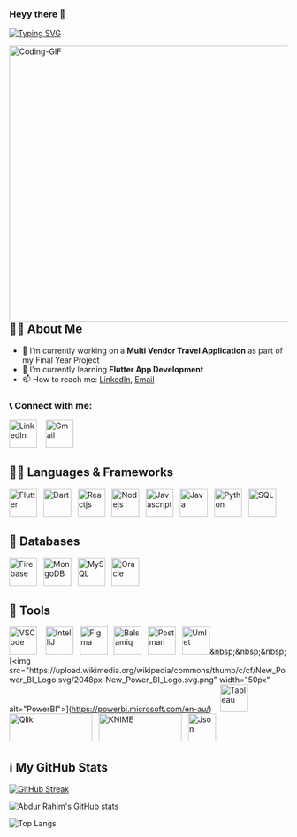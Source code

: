 ### Heyy there 👋
[![Typing SVG](https://readme-typing-svg.demolab.com?font=Rubik+Iso&size=24&duration=6000&pause=1000&color=00FFEF&width=435&lines=I'm+Abdur+Rahim+Khan;I'm+a+Passionate+Flutter+Developer;%D9%85%DB%8C%DA%BA+%D8%B9%D8%A8%D8%AF%D8%A7%D9%84%D8%B1%D8%AD%DB%8C%D9%85+%D8%AE%D8%A7%D9%86+%DB%81%D9%88%DA%BA%DB%94;%D9%85%DB%8C%DA%BA+%D8%A7%DB%8C%DA%A9+%D9%BE%D8%B1%D8%AC%D9%88%D8%B4+%D9%81%D9%84%D9%B9%D8%B1+%DA%88%D9%88%DB%8C%D9%84%D9%BE%D8%B1+%DB%81%D9%88%DA%BA%DB%94)](https://git.io/typing-svg)
<div id="about-me">
  <img src="https://miro.medium.com/v2/resize:fit:1400/1*4fNBO_UDYEVxM0E5T2FyJQ.gif" width="600" height="500" alt="Coding-GIF" style="float:right;">
</div>

## :raising_hand_man: About Me
- 🔭 I’m currently working on a **Multi Vendor Travel Application** as part of my Final Year Project 
- 🌱 I’m currently learning **Flutter App Development**
- 📫 How to reach me: [LinkedIn](https://www.linkedin.com/in/khanabdur/), [Email](mailto:abdekhan1o1@gmail.com)

### :telephone_receiver: Connect with me:
[<img src="https://www.vectorlogo.zone/logos/linkedin/linkedin-icon.svg" width="50px" alt="LinkedIn">](https://www.linkedin.com/in/yourusername/)
&nbsp;&nbsp;&nbsp;[<img src="https://www.vectorlogo.zone/logos/gmail/gmail-icon.svg" width="50px" alt="Gmail">](mailto:abdekhan1o1@gmail.com)

## :technologist: Languages & Frameworks
[<img src="https://www.vectorlogo.zone/logos/flutterio/flutterio-icon.svg" width="50px" alt="Flutter">](https://flutter.dev/?gclid=Cj0KCQjw2cWgBhDYARIsALggUhqlmUOaR0HiMI6vGtdTh7VejDJ4Tbx_3CgT-kP0xhxL57qad2BdyYsaAtvYEALw_wcB&gclsrc=aw.ds)&nbsp;&nbsp;&nbsp;[<img src="https://www.vectorlogo.zone/logos/dartlang/dartlang-icon.svg" width="50px" alt="Dart">](https://dart.dev/)&nbsp;&nbsp;&nbsp;[<img src="https://www.vectorlogo.zone/logos/reactjs/reactjs-icon.svg" width="50px" alt="Reactjs">](https://reactjs.org/)&nbsp;&nbsp;&nbsp;[<img src="https://www.vectorlogo.zone/logos/nodejs/nodejs-icon.svg" width="50px" alt="Nodejs">](https://nodejs.org/en/)&nbsp;&nbsp;&nbsp;[<img src="https://www.vectorlogo.zone/logos/javascript/javascript-icon.svg" width="50px" alt="Javascript">](https://www.javascript.com/)&nbsp;&nbsp;&nbsp;[<img src="https://www.vectorlogo.zone/logos/java/java-icon.svg" width="50px" alt="Java">](https://www.java.com/en/)&nbsp;&nbsp;&nbsp;[<img src="https://www.vectorlogo.zone/logos/python/python-icon.svg" width="50px" alt="Python">](https://www.python.org/)&nbsp;&nbsp;&nbsp;<img src="https://www.svgrepo.com/show/331760/sql-database-generic.svg" width="50px" alt="SQL">


## :floppy_disk: Databases
[<img src="https://www.vectorlogo.zone/logos/firebase/firebase-icon.svg" width="50px" alt="Firebase">](https://firebase.google.com/)&nbsp;&nbsp;&nbsp;[<img src="https://www.vectorlogo.zone/logos/mongodb/mongodb-icon.svg" width="50px" alt="MongoDB">](https://www.mongodb.com/)&nbsp;&nbsp;&nbsp;[<img src="https://www.vectorlogo.zone/logos/mysql/mysql-official.svg" width="50px" alt="MySQL">](https://www.mysql.com/)&nbsp;&nbsp;&nbsp;[<img src="https://www.vectorlogo.zone/logos/oracle/oracle-icon.svg" width="50px" alt="Oracle">](https://www.oracle.com/)

## :wrench: Tools
[<img src="https://cdn.worldvectorlogo.com/logos/visual-studio-code-1.svg" width="50px" alt="VSCode">](https://code.visualstudio.com/)&nbsp;&nbsp;&nbsp;
[<img src="https://upload.wikimedia.org/wikipedia/commons/thumb/9/9c/IntelliJ_IDEA_Icon.svg/2048px-IntelliJ_IDEA_Icon.svg.png" width="50px" alt="IntelliJ">](https://www.jetbrains.com/idea/)&nbsp;&nbsp;&nbsp;[<img src="https://www.vectorlogo.zone/logos/figma/figma-icon.svg" width="50px" alt="Figma">](https://www.figma.com/)&nbsp;&nbsp;&nbsp;[<img src="https://www.vectorlogo.zone/logos/balsamiq/balsamiq-icon.svg" width="50px" alt="Balsamiq">](https://balsamiq.com/)&nbsp;&nbsp;&nbsp;[<img src="https://www.vectorlogo.zone/logos/getpostman/getpostman-icon.svg" width="50px" alt="Postman">](https://www.postman.com/)&nbsp;&nbsp;&nbsp;[<img src="https://www.umlet.com/pic/UMLet_logo_small.png" width="50px" alt="Umlet">]([https://code.visualstudio.com/](https://www.umlet.com/))&nbsp;&nbsp;&nbsp;[<img src="https://upload.wikimedia.org/wikipedia/commons/thumb/c/cf/New_Power_BI_Logo.svg/2048px-New_Power_BI_Logo.svg.png" width="50px" alt="PowerBI">](https://powerbi.microsoft.com/en-au/)&nbsp;&nbsp;&nbsp;
[<img src="https://cdn.worldvectorlogo.com/logos/tableau-software.svg" width="50px" alt="Tableau">](https://www.tableau.com/)&nbsp;&nbsp;&nbsp;
[<img src="https://upload.wikimedia.org/wikipedia/commons/thumb/3/32/Qlik_Logo.svg/2560px-Qlik_Logo.svg.png" width="150px" height="50px" alt="Qlik">](https://www.qlik.com/us/)&nbsp;&nbsp;&nbsp;[<img src="https://upload.wikimedia.org/wikipedia/commons/a/a0/KNIMELogoTM.png" width="150px" height="50px" alt="KNIME">](https://www.knime.com/)&nbsp;&nbsp;&nbsp;[<img src="https://www.vectorlogo.zone/logos/json/json-icon.svg" width="50px" alt="Json">](https://www.json.org/json-en.html)&nbsp;&nbsp;&nbsp;

## :information_source: My GitHub Stats
[![GitHub Streak](https://github-readme-streak-stats.herokuapp.com/?user=akhan19760&theme=dracula)](https://git.io/streak-stats)

![Abdur Rahim's GitHub stats](https://github-readme-stats.vercel.app/api?username=akhan19760&show_icons=true&theme=dracula)

![Top Langs](https://github-readme-stats.vercel.app/api/top-langs/?username=akhan19760&layout=default&theme=dracula)

<!--
**akhan19760/akhan19760** is a ✨ _special_ ✨ repository because its `README.md` (this file) appears on your GitHub profile.

Here are some ideas to get you started:

- 🔭 I’m currently working on ...
- 🌱 I’m currently learning ...
- 👯 I’m looking to collaborate on ...
- 🤔 I’m looking for help with ...
- 💬 Ask me about ...
- 📫 How to reach me: ...
- 😄 Pronouns: ...
- ⚡ Fun fact: ...
-->
